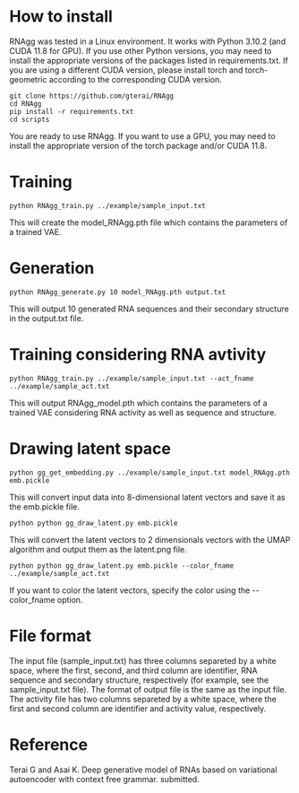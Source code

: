 # How to install
RNAgg was tested in a Linux environment. It works with Python 3.10.2 (and CUDA 11.8 for GPU). If you use other Python versions, you may need to install the appropriate versions of the packages listed in requirements.txt.
 If you are using a different CUDA version, please install torch and torch-geometric according to the corresponding CUDA version.
 
```
git clone https://github.com/gterai/RNAgg
cd RNAgg
pip install -r requirements.txt
cd scripts
```
You are ready to use RNAgg. If you want to use a GPU, you may need to install the appropriate version of the torch package and/or CUDA 11.8.


# Training
```
python RNAgg_train.py ../example/sample_input.txt
```
This will create the model_RNAgg.pth file which contains the parameters of a trained VAE.

# Generation
```
python RNAgg_generate.py 10 model_RNAgg.pth output.txt
```
This will output 10 generated RNA sequences and their secondary structure in the output.txt file.

# Training considering RNA avtivity
```
python RNAgg_train.py ../example/sample_input.txt --act_fname ../example/sample_act.txt
```
This will output RNAgg_model.pth which contains the parameters of a trained VAE considering
RNA activity as well as sequence and structure.

# Drawing latent space
```
python gg_get_embedding.py ../example/sample_input.txt model_RNAgg.pth emb.pickle
```
This will convert input data into 8-dimensional latent vectors and save it as the emb.pickle file.

```
python python gg_draw_latent.py emb.pickle
```
This will convert the latent vectors to 2 dimensionals vectors with the UMAP algorithm and output them as the latent.png file.

```
python python gg_draw_latent.py emb.pickle --color_fname ../example/sample_act.txt
```
If you want to color the latent vectors, specify the color using the --color_fname option.

# File format
The input file (sample_input.txt) has three columns separeted by a white space, where the first, second, and third column are identifier, RNA sequence and secondary structure, respectively (for example, see the sample_input.txt file).
The format of output file is the same as the input file. The activity file has two columns separeted by a white space, where the first and second column are identifier and activity value, respectively.

# Reference
Terai G and Asai K. Deep generative model of RNAs based on variational autoencoder with context free grammar. submitted. 
